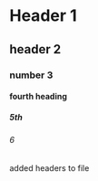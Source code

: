 # Header 1 # 
## header 2 ##
### number 3 ###
#### fourth heading ####
##### 5th #####
###### 6 ######



added headers to file
